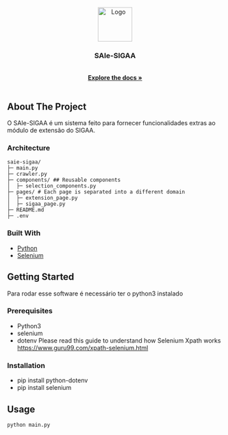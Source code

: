 

<!-- PROJECT LOGO -->
<br />
<p align="center">
  <a href="https://github.com/othneildrew/Best-README-Template">
    <img src="images/logo.png" alt="Logo" width="80" height="80">
  </a>

  <h3 align="center">SAIe-SIGAA</h3>

  <p align="center">
    <br />
    <a href="https://github.com/othneildrew/Best-README-Template"><strong>Explore the docs »</strong></a>
    <br />
    <br />
  </p>
</p>



<!-- ABOUT THE PROJECT -->
## About The Project
O SAIe-SIGAA é um sistema feito para fornecer funcionalidades extras ao módulo de extensão do SIGAA.

### Architecture
```
saie-sigaa/
├─ main.py
├─ crawler.py
├─ components/ ## Reusable components
│  ├─ selection_components.py
├─ pages/ # Each page is separated into a different domain
│  ├─ extension_page.py
│  ├─ sigaa_page.py
├─ README.md
├─ .env
```

### Built With

* [Python](https://www.python.org/)
* [Selenium](https://selenium-python.readthedocs.io/)

<!-- GETTING STARTED -->
## Getting Started
Para rodar esse software é necessário ter o python3 instalado 

### Prerequisites

- Python3
- selenium
- dotenv
Please read this guide to understand how Selenium Xpath works https://www.guru99.com/xpath-selenium.html

### Installation
- pip install python-dotenv
- pip install selenium


<!-- USAGE EXAMPLES -->
## Usage
`python main.py`
